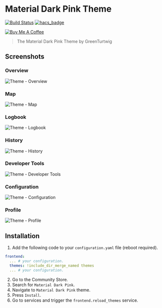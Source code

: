 # Material Dark Pink Theme

[![Build Status](https://www.travis-ci.org/home-assistant-community-themes/material-dark-pink.svg?branch=master)](https://www.travis-ci.org/home-assistant-community-themes/material-dark-pink)
[![hacs_badge](https://img.shields.io/badge/HACS-Default-orange.svg)](https://github.com/custom-components/hacs)

<a href="https://www.buymeacoffee.com/maartenpaauw" target="_blank"><img src="https://www.buymeacoffee.com/assets/img/custom_images/orange_img.png" alt="Buy Me A Coffee" style="height: auto !important;width: auto !important;" ></a>

> The Material Dark Pink Theme by GreenTurtwig

## Screenshots

### Overview

![Theme - Overview](https://raw.githubusercontent.com/home-assistant-community-themes/material-dark-pink/master/docs/theme-overview.png)

### Map

![Theme - Map](https://raw.githubusercontent.com/home-assistant-community-themes/material-dark-pink/master/docs/theme-map.png)

### Logbook

![Theme - Logbook](https://raw.githubusercontent.com/home-assistant-community-themes/material-dark-pink/master/docs/theme-logbook.png)

### History

![Theme - History](https://raw.githubusercontent.com/home-assistant-community-themes/material-dark-pink/master/docs/theme-history.png)

### Developer Tools

![Theme - Developer Tools](https://raw.githubusercontent.com/home-assistant-community-themes/material-dark-pink/master/docs/theme-developer-tools.png)

### Configuration

![Theme - Configuration](https://raw.githubusercontent.com/home-assistant-community-themes/material-dark-pink/master/docs/theme-configuration.png)

### Profile

![Theme - Profile](https://raw.githubusercontent.com/home-assistant-community-themes/material-dark-pink/master/docs/theme-profile.png)

## Installation

1. Add the following code to your `configuration.yaml` file (reboot required).

```yaml
frontend:
  ... # your configuration.
  themes: !include_dir_merge_named themes
  ... # your configuration.
```

2. Go to the Community Store.
3. Search for `Material Dark Pink`.
4. Navigate to `Material Dark Pink` theme.
5. Press `Install`.
6. Go to services and trigger the `frontend.reload_themes` service.

